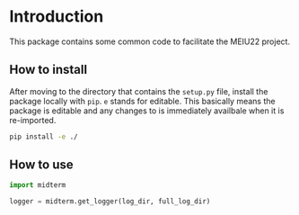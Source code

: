 # Introduction

This package contains some common code to facilitate the MEIU22 project.

## How to install

After moving to the directory that contains the `setup.py` file, install the package locally with `pip`.
`e` stands for editable. This basically means the package is editable and any changes to is
immediately availbale when it is re-imported.

```sh
pip install -e ./
```

## How to use

```py
import midterm

logger = midterm.get_logger(log_dir, full_log_dir)
```